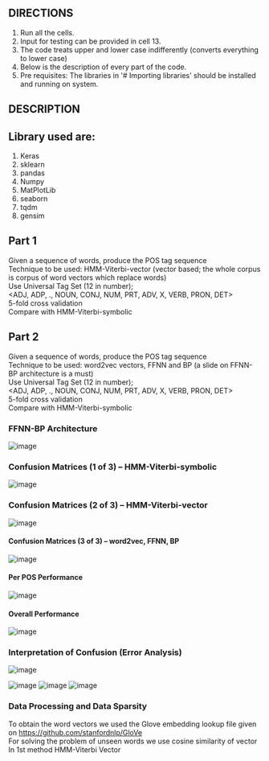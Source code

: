 ## ________________________________DIRECTIONS________________________________
1. Run all the cells.
2. Input for testing can be provided in cell 13.
3. The code treats upper and lower case indifferently (converts everything to lower case)
4. Below is the description of every part of the code.
5. Pre requisites: The libraries in '# Importing libraries' should be installed and running on system.


## ________________________________DESCRIPTION________________________________

## Library used are:
1) Keras
2) sklearn
3) pandas
4) Numpy 
5) MatPlotLib
6) seaborn
7) tqdm
8) gensim

## Part 1

Given a sequence of words, produce the POS tag sequence  
Technique to be used: HMM-Viterbi-vector (vector based; the whole corpus is corpus of word vectors which replace words)  
Use Universal Tag Set (12 in number);  
<ADJ, ADP, ., NOUN, CONJ, NUM, PRT, ADV, X, VERB, PRON, DET>  
5-fold cross validation  
Compare with HMM-Viterbi-symbolic   

## Part 2

Given a sequence of words, produce the POS tag sequence  
Technique to be used: word2vec vectors, FFNN and BP (a slide on FFNN-BP architecture is a must)  
Use Universal Tag Set (12 in number);  
<ADJ, ADP, ., NOUN, CONJ, NUM, PRT, ADV, X, VERB, PRON, DET>  
5-fold cross validation  
Compare with HMM-Viterbi-symbolic  

### FFNN-BP Architecture
![image](https://user-images.githubusercontent.com/89626355/203066018-6f1b85de-7a1b-4f58-bc96-cc99f9e5144f.png)

### Confusion Matrices (1 of 3) – HMM-Viterbi-symbolic
![image](https://user-images.githubusercontent.com/89626355/203066187-3ed5f989-c2ab-4069-b2ce-4e657deda353.png)

### Confusion Matrices (2 of 3) – HMM-Viterbi-vector
![image](https://user-images.githubusercontent.com/89626355/203066263-f66fdf40-a9a4-4fab-be40-f36b3f765565.png)

#### Confusion Matrices (3 of 3) – word2vec, FFNN, BP
![image](https://user-images.githubusercontent.com/89626355/203066325-0c884094-26d1-49db-87cd-b8ad88a56c6b.png)

#### Per POS Performance
![image](https://user-images.githubusercontent.com/89626355/203066448-431988cb-daf5-42b0-b363-254a71205349.png)

#### Overall Performance
![image](https://user-images.githubusercontent.com/89626355/203066528-02d72d8f-50b3-4759-8fc3-43423f92fe1b.png)

### Interpretation of Confusion (Error Analysis)
![image](https://user-images.githubusercontent.com/89626355/203066689-d6179257-3f0b-44e5-aa71-af2cda41a3e2.png)

![image](https://user-images.githubusercontent.com/89626355/203067348-7d2c768f-a37c-4f72-a91e-bf94338e952d.png)
![image](https://user-images.githubusercontent.com/89626355/203067387-3b9c97ab-cb92-4e6c-96b9-c511e540b8f4.png)
![image](https://user-images.githubusercontent.com/89626355/203067411-db39680b-6cd9-4c7a-a02e-26adcc85ed1d.png)

### Data Processing and Data Sparsity

To obtain the word vectors we used the Glove embedding lookup file given on https://github.com/stanfordnlp/GloVe  
For solving the problem of unseen words we use cosine similarity of vector In 1st method HMM-Viterbi Vector
